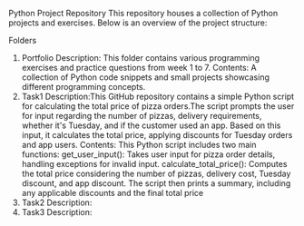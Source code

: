 
Python Project Repository
This repository houses a collection of Python projects and exercises. Below is an overview of the project structure:

Folders
1. Portfolio
Description: This folder contains various programming exercises and practice questions from week 1 to 7.
Contents: A collection of Python code snippets and small projects showcasing different programming concepts.
2. Task1
Description:This GitHub repository contains a simple Python script for calculating the total price of pizza orders.The script prompts the user for input regarding the
            number of pizzas, delivery requirements, whether it's Tuesday, and if the customer used an app. Based on this input, it calculates the total price, applying
            discounts for Tuesday orders and app users.
Contents: This Python script includes two main functions:
          get_user_input(): Takes user input for pizza order details, handling exceptions for invalid input.
          calculate_total_price(): Computes the total price considering the number of pizzas, delivery cost, Tuesday discount, and app discount.
          The script then prints a summary, including any applicable discounts and the final total price
3. Task2
Description:
4. Task3
Description:
